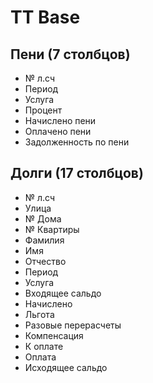 # TT Base

## Пени (7 столбцов)

* № л.сч
* Период
* Услуга 
* Процент
* Начислено пени
* Оплачено пени
* Задолженность по пени

## Долги (17 столбцов)

* № л.сч
* Улица
* № Дома 
* № Квартиры
* Фамилия
* Имя 
* Отчество
* Период
* Услуга
* Входящее сальдо
* Начислено
* Льгота
* Разовые перерасчеты
* Компенсация
* К оплате
* Оплата
* Исходящее сальдо
